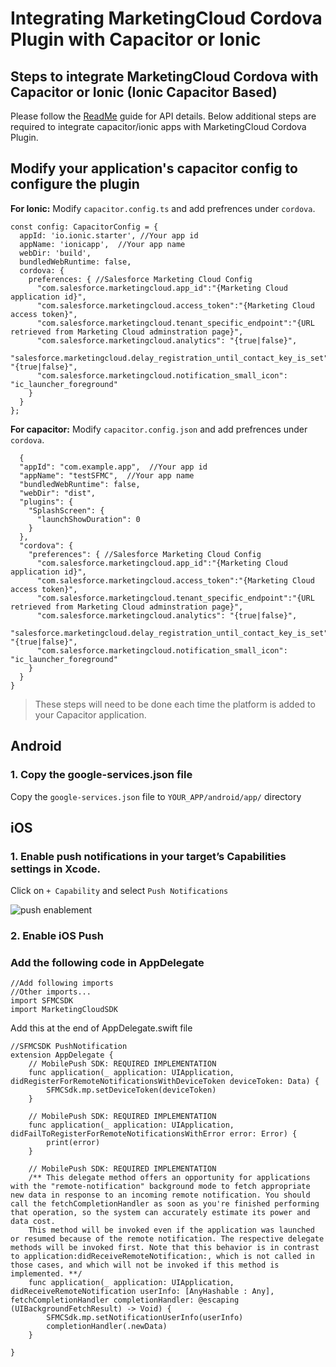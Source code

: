 # Integrating MarketingCloud Cordova Plugin with Capacitor or Ionic 

## Steps to integrate MarketingCloud Cordova with Capacitor or Ionic  (Ionic Capacitor Based)

Please follow the [ReadMe](https://github.com/salesforce-marketingcloud/MC-Cordova-Plugin) guide for API details. Below additional steps are required to integrate capacitor/ionic apps with MarketingCloud Cordova Plugin.

## Modify your application's  capacitor config  to configure the plugin

**For Ionic:** Modify `capacitor.config.ts` and add prefrences under `cordova`.

```
const config: CapacitorConfig = {
  appId: 'io.ionic.starter', //Your app id
  appName: 'ionicapp',  //Your app name
  webDir: 'build',
  bundledWebRuntime: false,
  cordova: {
    preferences: { //Salesforce Marketing Cloud Config
      "com.salesforce.marketingcloud.app_id":"{Marketing Cloud application id}",
      "com.salesforce.marketingcloud.access_token":"{Marketing Cloud access token}",
      "com.salesforce.marketingcloud.tenant_specific_endpoint":"{URL retrieved from Marketing Cloud adminstration page}",
      "com.salesforce.marketingcloud.analytics": "{true|false}",
      "salesforce.marketingcloud.delay_registration_until_contact_key_is_set": "{true|false}",
      "com.salesforce.marketingcloud.notification_small_icon": "ic_launcher_foreground"        
    }
  }
};
```

**For capacitor:** Modify `capacitor.config.json` and add prefrences under `cordova`.

```
  {
  "appId": "com.example.app",  //Your app id
  "appName": "testSFMC",  //Your app name
  "bundledWebRuntime": false,
  "webDir": "dist",
  "plugins": {
    "SplashScreen": {
      "launchShowDuration": 0
    }
  },
  "cordova": { 
    "preferences": { //Salesforce Marketing Cloud Config
      "com.salesforce.marketingcloud.app_id":"{Marketing Cloud application id}",
      "com.salesforce.marketingcloud.access_token":"{Marketing Cloud access token}",
      "com.salesforce.marketingcloud.tenant_specific_endpoint":"{URL retrieved from Marketing Cloud adminstration page}",
      "com.salesforce.marketingcloud.analytics": "{true|false}",
      "salesforce.marketingcloud.delay_registration_until_contact_key_is_set": "{true|false}",
      "com.salesforce.marketingcloud.notification_small_icon": "ic_launcher_foreground"        
    }
  }
}
```

> These steps will need to be done each time the platform is added to your Capacitor application.

## Android

### 1. Copy the google-services.json file
Copy the `google-services.json` file to `YOUR_APP/android/app/` directory



## iOS

### 1. Enable push notifications in your target’s Capabilities settings in Xcode.

Click on `+ Capability` and select `Push Notifications`



![push enablement](https://salesforce-marketingcloud.github.io/MarketingCloudSDK-iOS/assets/SDKConfigure6.png)



### 2. Enable iOS Push

### Add the following code in AppDelegate

```
//Add following imports
//Other imports...
import SFMCSDK
import MarketingCloudSDK
```


Add this at the end of AppDelegate.swift file
```
//SFMCSDK PushNotification
extension AppDelegate {    
    // MobilePush SDK: REQUIRED IMPLEMENTATION
    func application(_ application: UIApplication, didRegisterForRemoteNotificationsWithDeviceToken deviceToken: Data) {
        SFMCSdk.mp.setDeviceToken(deviceToken)
    }

    // MobilePush SDK: REQUIRED IMPLEMENTATION
    func application(_ application: UIApplication, didFailToRegisterForRemoteNotificationsWithError error: Error) {
        print(error)
    }

    // MobilePush SDK: REQUIRED IMPLEMENTATION
    /** This delegate method offers an opportunity for applications with the "remote-notification" background mode to fetch appropriate new data in response to an incoming remote notification. You should call the fetchCompletionHandler as soon as you're finished performing that operation, so the system can accurately estimate its power and data cost.
    This method will be invoked even if the application was launched or resumed because of the remote notification. The respective delegate methods will be invoked first. Note that this behavior is in contrast to application:didReceiveRemoteNotification:, which is not called in those cases, and which will not be invoked if this method is implemented. **/
    func application(_ application: UIApplication, didReceiveRemoteNotification userInfo: [AnyHashable : Any], fetchCompletionHandler completionHandler: @escaping (UIBackgroundFetchResult) -> Void) {   
        SFMCSdk.mp.setNotificationUserInfo(userInfo)
        completionHandler(.newData)
    }
    
}
```